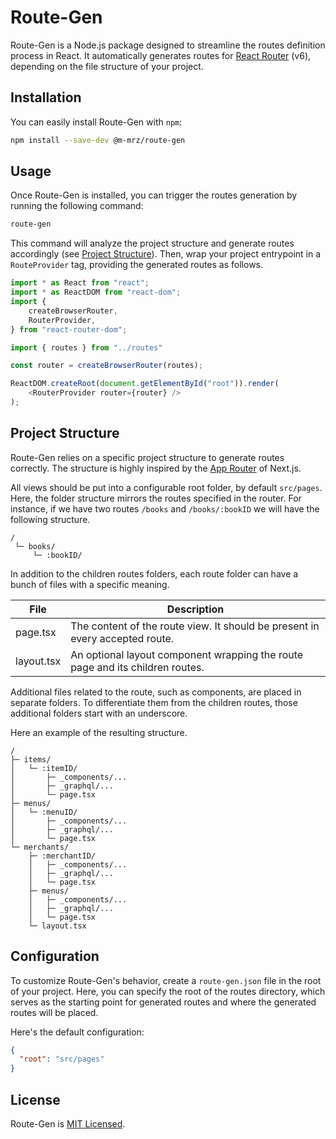 # Route-Gen

Route-Gen is a Node.js package designed to streamline the routes definition process in React. 
It automatically generates routes for [React Router](https://reactrouter.com/en/main) (v6), depending on the file structure of your project.

## Installation

You can easily install Route-Gen with `npm`:

```bash
npm install --save-dev @m-mrz/route-gen
```

## Usage

Once Route-Gen is installed, you can trigger the routes generation by running the following command:

```bash
route-gen
```

This command will analyze the project structure and generate routes accordingly (see [Project Structure](#project-structure)).
Then, wrap your project entrypoint in a `RouteProvider` tag, providing the generated routes as follows.

```typescript jsx
import * as React from "react";
import * as ReactDOM from "react-dom";
import {
    createBrowserRouter,
    RouterProvider,
} from "react-router-dom";

import { routes } from "../routes"

const router = createBrowserRouter(routes);

ReactDOM.createRoot(document.getElementById("root")).render(
    <RouterProvider router={router} />
);
```

## Project Structure

Route-Gen relies on a specific project structure to generate routes correctly. The structure is highly inspired by the [App Router](https://nextjs.org/docs/getting-started/project-structure) of Next.js.

All views should be put into a configurable root folder, by default `src/pages`.
Here, the folder structure mirrors the routes specified in the router.
For instance, if we have two routes `/books` and `/books/:bookID` we will have the following structure.


```
/
 └─ books/
     └─ :bookID/
```

In addition to the children routes folders, each route folder can have a bunch of files with a specific meaning.

| File         | Description                                                                           |
|--------------|---------------------------------------------------------------------------------------|
| page.tsx     | The content of the route view. It should be present in every accepted route.          |
| layout.tsx   | An optional layout component wrapping the route page and its children routes.         |

Additional files related to the route, such as components, are placed in separate folders. To differentiate them from the children routes, those additional folders start with an underscore.

Here an example of the resulting structure.

```
/
├─ items/
│   └─ :itemID/
│       ├─ _components/...
│       ├─ _graphql/...
│       └─ page.tsx
├─ menus/
│   └─ :menuID/
│       ├─ _components/...
│       ├─ _graphql/...
│       └─ page.tsx
└─ merchants/
    ├─ :merchantID/
    │   ├─ _components/...
    │   ├─ _graphql/...
    │   └─ page.tsx
    ├─ menus/
    │   ├─ _components/...
    │   ├─ _graphql/...
    │   └─ page.tsx
    └─ layout.tsx
```

## Configuration

To customize Route-Gen's behavior, create a `route-gen.json` file in the root of your project.
Here, you can specify the root of the routes directory, which serves as the starting point for generated routes and where the generated routes will be placed.

Here's the default configuration:

```json
{
  "root": "src/pages"
}
```

## License

Route-Gen is [MIT Licensed](./LICENSE).



